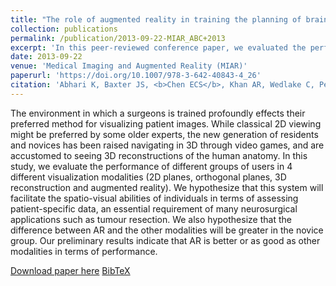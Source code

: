 ```yaml
---
title: "The role of augmented reality in training the planning of brain tumor resection"
collection: publications
permalink: /publication/2013-09-22-MIAR_ABC+2013
excerpt: 'In this peer-reviewed conference paper, we evaluated the performance of different groups of users in 4 different visualization modalities in the context of training the planning of brain tumor resection.'
date: 2013-09-22
venue: 'Medical Imaging and Augmented Reality (MIAR)'
paperurl: 'https://doi.org/10.1007/978-3-642-40843-4_26'
citation: 'Abhari K, Baxter JS, <b>Chen ECS</b>, Khan AR, Wedlake C, Peters TM, Eagleson R, de Ribaupierre S, (2013). "The role of augmented reality in training the planning of brain tumor resection"; in <i>Augmented Reality Environments for Medical Imaging and Computer-Assisted Interventions -- MIAR/AE-CAI 2013</i>, LNCS 8090, pp. 241-248.'
---
```


The environment in which a surgeons is trained profoundly effects their preferred method for visualizing patient images. While classical 2D viewing might be preferred by some older experts, the new generation of residents and novices has been raised navigating in 3D through video games, and are accustomed to seeing 3D reconstructions of the human anatomy. In this study, we evaluate the performance of different groups of users in 4 different visualization modalities (2D planes, orthogonal planes, 3D reconstruction and augmented reality). We hypothesize that this system will facilitate the spatio-visual abilities of individuals in terms of assessing patient-specific data, an essential requirement of many neurosurgical applications such as tumour resection. We also hypothesize that the difference between AR and the other modalities will be greater in the novice group. Our preliminary results indicate that AR is better or as good as other modalities in terms of performance.

[Download paper here](https://doi.org/10.1007/978-3-642-40843-4_26) [BibTeX](./../files/bibtex/ABC+2013b.bib)